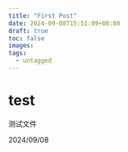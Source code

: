 ```yaml
---
title: "First Post"
date: 2024-09-08T15:51:09+08:00
draft: true
toc: false
images:
tags:
  - untagged
---
```


# test

测试文件

2024/09/08